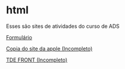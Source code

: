 # html

Esses são sites de atividades do curso de ADS

<a href="FormulárioAtv/index.html">Formulário</a>

<a href="aula2/index.html">Copia do site da apple (Incompleto)</a>

<a href="TDE-FRONT/index.html">TDE FRONT (Incompleto)</a>



 
